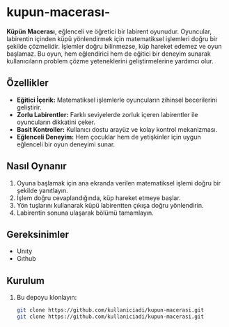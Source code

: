 # kupun-macerası-
**Küpün Macerası**, eğlenceli ve öğretici bir labirent oyunudur. Oyuncular, labirentin içinden küpü yönlendirmek için matematiksel işlemleri doğru bir şekilde çözmelidir. İşlemler doğru bilinmezse, küp hareket edemez ve oyun başlamaz. Bu oyun, hem eğlendirici hem de eğitici bir deneyim sunarak kullanıcıların problem çözme yeteneklerini geliştirmelerine yardımcı olur.

## Özellikler

- **Eğitici İçerik:** Matematiksel işlemlerle oyuncuların zihinsel becerilerini geliştirir.
- **Zorlu Labirentler:** Farklı seviyelerde zorluk içeren labirentler ile oyuncuların dikkatini çeker.
- **Basit Kontroller:** Kullanıcı dostu arayüz ve kolay kontrol mekanizması.
- **Eğlenceli Deneyim:** Hem çocuklar hem de yetişkinler için uygun eğlenceli bir oyun deneyimi sunar.

## Nasıl Oynanır

1. Oyuna başlamak için ana ekranda verilen matematiksel işlemi doğru bir şekilde yanıtlayın.
2. İşlem doğru cevaplandığında, küp hareket etmeye başlar.
3. Yön tuşlarını kullanarak küpü labirentten çıkışa doğru yönlendirin.
4. Labirentin sonuna ulaşarak bölümü tamamlayın.

## Gereksinimler

- Unıty
- Gıthub

## Kurulum

1. Bu depoyu klonlayın:
   ```bash
   git clone https://github.com/kullaniciadi/kupun-macerasi.git
   git clone https://github.com/kullaniciadi/kupun-macerasi.git


